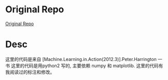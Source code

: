 # Original Repo
[Original Repo](https://github.com/pbharrin/machinelearninginaction)

# Desc
这里的代码是来自 [Machine.Learning.in.Action(2012.3)].Peter.Harrington 一书
这里的代码是用python2 写的, 主要依赖 numpy 和 matplotlib. 这里的代码有我阅读过的标注和修改。

